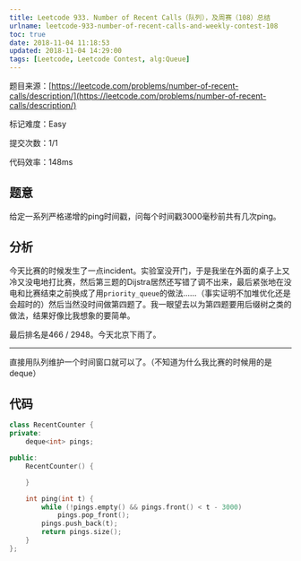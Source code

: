 ```yaml
---
title: Leetcode 933. Number of Recent Calls（队列），及周赛（108）总结
urlname: leetcode-933-number-of-recent-calls-and-weekly-contest-108
toc: true
date: 2018-11-04 11:18:53
updated: 2018-11-04 14:29:00
tags: [Leetcode, Leetcode Contest, alg:Queue]
---
```


题目来源：[https://leetcode.com/problems/number-of-recent-calls/description/](https://leetcode.com/problems/number-of-recent-calls/description/)

标记难度：Easy

提交次数：1/1

代码效率：148ms

## 题意

给定一系列严格递增的ping时间戳，问每个时间戳3000毫秒前共有几次ping。

## 分析

今天比赛的时候发生了一点incident。实验室没开门，于是我坐在外面的桌子上又冷又没电地打比赛，然后第三题的Dijstra居然还写错了调不出来，最后紧张地在没电和比赛结束之前换成了用`priority_queue`的做法……（事实证明不加堆优化还是会超时的）然后当然没时间做第四题了。我一眼望去以为第四题要用后缀树之类的做法，结果好像比我想象的要简单。

最后排名是466 / 2948。今天北京下雨了。

---

直接用队列维护一个时间窗口就可以了。（不知道为什么我比赛的时候用的是deque）

## 代码

```cpp
class RecentCounter {
private:
    deque<int> pings;

public:
    RecentCounter() {

    }

    int ping(int t) {
        while (!pings.empty() && pings.front() < t - 3000)
            pings.pop_front();
        pings.push_back(t);
        return pings.size();
    }
};
```
